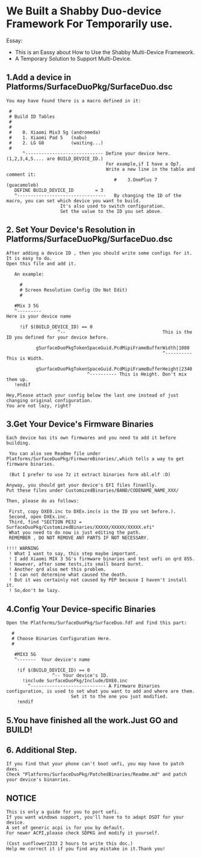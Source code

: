 
# We Built a Shabby Duo-device Framework For Temporarily use.

Essay:

* This is an Eassy about How to Use the Shabby Multi-Device Framework.
* A Temporary Solution to Support Multi-Device.

## 1.Add a device in Platforms/SurfaceDuoPkg/SurfaceDuo.dsc
	You may have found there is a macro defined in it:

	 #
	 # Build ID Tables
	 #
	 #
	 #    0. Xiaomi Mix3 5g (andromeda)
	 #    1. Xiaomi Pad 5   (nabu)
	 #    2. LG G8          (waiting...)
	 #
	      ^----------------------------- Define your device here. (1,2,3,4,5.... are BUILD_DEVICE_ID.)
	                                     For example,if I have a Op7.
	                                     Write a new line in the table and comment it:
	                                        #    3.OnePlus 7	(guacamoleb)
	   DEFINE BUILD_DEVICE_ID        = 3
	   ^---------------------------------   By changing the ID of the macro, you can set which device you want to build.
						It's also used to switch configuration.
						Set the value to the ID you set above.

	
## 2. Set Your Device's Resolution in Platforms/SurfaceDuoPkg/SurfaceDuo.dsc
	After adding a device ID , then you should write some configs for it.
	It is easy to do.
	Open this file and add it.

	   An example:

	     #
	     # Screen Resolution Config (Do Not Edit)
	     #

	   #Mix 3 5G
	   ^---------                                                         Here is your device name 
 
	     !if $(BUILD_DEVICE_ID) == 0 
				       ^--                                    This is the ID you defined for your device before.

	           gSurfaceDuoPkgTokenSpaceGuid.PcdMipiFrameBufferWidth|1080    
	                                                          ^---------- This is Width. 

	           gSurfaceDuoPkgTokenSpaceGuid.PcdMipiFrameBufferHeight|2340
								  ^---------- This is Height. Don't mix them up.
	   !endif

	Hey,Please attach your config below the last one instead of just changing original configuration.
	You are not lazy, right?


## 3.Get Your Device's Firmware Binaries

	Each device has its own firmwares and you need to add it before building.

	 You can also see Readme file under Platforms/SurfaceDuoPkg/FirmwareBinaries/,which tells a way to get firmware binaries.

	 (But I prefer to use 7z it extract binaries form xbl.elf :D)

	Anyway, you should get your device's EFI files finanlly.
	Put these files under CustomizedBinaries/BAND/CODENAME_NAME_XXX/

	Then, please do as follows:

	 First, copy DXE0.inc to DXEx.inc(x is the ID you set before.). 
	 Second, open DXEx.inc.
	 Third, find "SECTION PE32 = SurfaceDuoPkg/CustomizedBinaries/XXXXX/XXXXX/XXXXX.efi" 
	 What you need to do now is just editing the path.
	 REMEMBER , DO NOT REMOVE ANY PARTS IF NOT NECESSARY.

	!!!! WARNING
	 ! What I want to say, this step maybe important.
	 ! I add Xiaomi MIX 3 5G's firmware binaries and test uefi on qrd 855.
	 ! However, after some tests,its small board burnt.
	 ! Another qrd also met this problem.
	 ! I can not determine what caused the death.
	 ! But it was certainly not caused by PEP because I haven't install it.
	 ! So,don't be lazy.


## 4.Config Your Device-specific Binaries
 
	Open the Platforms/SurfaceDuoPkg/SurfaceDuo.fdf and find this part:

	  #
	  # Choose Binaries Configuration Here.
	  #

	   #MIX3 5G
	   ^-------  Your device's name

	    !if $(BUILD_DEVICE_ID) == 0
				     ^-- Your device's ID.
	      !include SurfaceDuoPkg/Include/DXE0.inc
			^---------------------------- A Firmware Binaries configuration, is used to set what you want to add and where are them.
							Set it to the one you just modified.
	    !endif

## 5.You have finished all the work.Just GO and BUILD!

## 6. Additional Step.
	If you find that your phone can't boot uefi, you may have to patch dxes.
	Check "Platforms/SurfaceDuoPkg/PatchedBinaries/Readme.md" and patch your device's binanries.

## NOTICE
	This is only a guide for you to port uefi.
	If you want windows support, you'll have to to adapt DSDT for your device.
	A set of generic acpi is for you by default.
	For newer ACPI,please check SDPKG and modify it yourself.

	(Cost sunflower2333 2 hours to write this doc.)
	Help me correct it if you find any mistake in it.Thank you!
